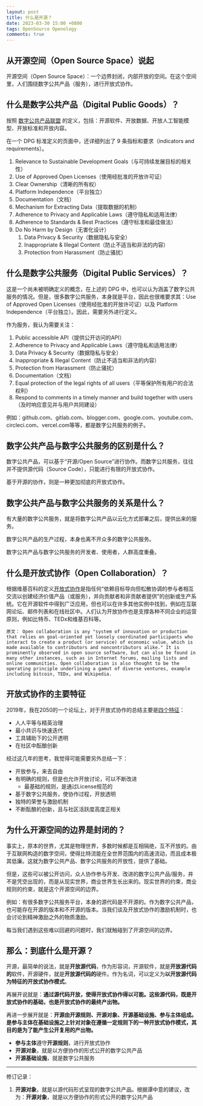 ```yaml
---
layout: post
title: 什么是开源？
date: 2023-03-30 15:00 +0800
tags: OpenSource Openology
comments: true
---
```


## 从开源空间（Open Source Space）说起

开源空间（Open Source Space）：一个边界封闭，内部开放的空间。在这个空间里，人们围绕数字公共产品（服务），进行开放式协作。

## 什么是数字公共产品（Digital Public Goods）？

按照 [数字公共产品联盟](https://digitalpublicgoods.net/) 的定义，包括：开源软件、开放数据、开放人工智能模型、开放标准和开放内容。

在一个 DPG 标准定义的页面中，还详细列出了 9 条指标和要求（indicators and requirements）。

1. Relevance to Sustainable Development Goals（与可持续发展目标的相关性）
2. Use of Approved Open Licenses（使用经批准的开放许可证）
3. Clear Ownership（清晰的所有权）
4. Platform Independence（平台独立）
5. Documentation（文档）
6. Mechanism for Extracting Data（提取数据的机制）
7. Adherence to Privacy and Applicable Laws（遵守隐私和适用法律）
8. Adherence to Standards & Best Practices（遵守标准和最佳做法）
9. Do No Harm by Design（无害化设计）
    1. Data Privacy & Security（数据隐私与安全）
    2. Inappropriate & Illegal Content（防止不适当和非法的内容）
    3. Protection from Harassment（防止骚扰）

## 什么是数字公共服务（Digital Public Services）？

这是一个尚未被明确定义的概念，在上述的 DPG 中，也可以认为涵盖了数字公共服务的情况。但是，很多数字公共服务，本身就是平台，因此也很难要求其：Use of Approved Open Licenses（使用经批准的开放许可证）以及 Platform Independence（平台独立）。因此，需要另外进行定义。

作为服务，我认为需要关注：

1. Public accessible API（提供公开访问的API）
2. Adherence to Privacy and Applicable Laws（遵守隐私和适用法律）
3. Data Privacy & Security（数据隐私与安全）
4. Inappropriate & Illegal Content（防止不适当和非法的内容）
5. Protection from Harassment（防止骚扰）
6. Documentation（文档）
7. Equal protection of the legal rights of all users（平等保护所有用户的合法权利）
8. Respond to comments in a timely manner and build together with users（及时响应意见并与用户共同建设）

例如：github.com、gitlab.com、blogger.com、google.com、youtube.com、circleci.com、vercel.com等等，都是数字公共服务的例子。

## 数字公共产品与数字公共服务的区别是什么？

数字公共产品，可以基于“开源/Open Source”进行协作。而数字公共服务，往往并不提供源代码（Source Code），只能进行有限的开放式协作。

基于开源的协作，则是一种更加彻底的开放式协作。

## 数字公共产品与数字公共服务的关系是什么？

有大量的数字公共服务，就是将数字公共产品以云化方式部署之后，提供出来的服务。

数字公共产品的生产过程，本身也离不开众多的数字公共服务。

数字公共产品与数字公共服务的开发者、使用者，人群高度重叠。

## 什么是开放式协作（Open Collaboration）？

根据维基百科的定义[开放式协作](https://en.wikipedia.org/wiki/Open_collaboration)是指任何“依赖目标导向但松散协调的参与者相互交流以创建经济价值产品（或服务），并向贡献者和非贡献者提供”的创新或生产系统。它在开源软件中得到广泛应用，但也可以在许多其他实例中找到，例如在互联网论坛、邮件列表和在线社区中。人们认为开放协作也是支撑各种不同企业的运营原则，例如比特币、TEDx和维基百科等。

```原文： Open collaboration is any "system of innovation or production that relies on goal-oriented yet loosely coordinated participants who interact to create a product (or service) of economic value, which is made available to contributors and noncontributors alike." It is prominently observed in open source software, but can also be found in many other instances, such as in Internet forums, mailing lists and online communities. Open collaboration is also thought to be the operating principle underlining a gamut of diverse ventures, example including bitcoin, TEDx, and Wikipedia.```

## 开放式协作的主要特征

2019年，我在2050的一个论坛上，对于开放式协作的总结主要是[四个特征](https://www.jianshu.com/p/03d84edba1b5)：

* 人人平等与精英治理
* 最小共识与快速迭代
* 工具辅助下的公开透明
* 在社区中酝酿创新

经过这几年的思考，我觉得可能需要另外总结一下：

* 开放参与，来去自由
* 有明确的规则，但是也允许开放讨论，可以不断改进
    * 最基础的规则，是通过License规范的
* 基于数字公共服务，使协作过程，开放透明
* 独特的荣誉与激励机制
* 不断酝酿的创新，且与社区活跃度高度正相关

## 为什么开源空间的边界是封闭的？

事实上，原本的世界，尤其是物理世界，多数时候都是互相隔绝，互不开放的。由于互联网构造的数字空间，使得比特流能在全世界范围内的高速流动，而且成本极其低廉。这就为数字公共产品、数字公共服务的开放性，提供了基础。

但是，这些可以被公开访问，众人协作参与开发、改进的数字公共产品/服务，并不是凭空出现的，而是从现实世界，商业世界生长出来的。现实世界的约束，商业规则的约束，就是这个开源空间的边界。

例如：有很多数字公共服务平台，本身的源代码是不开源的。作为数字公共产品，也可能存在开源的版本和不开源的版本。当我们谈及开放式协作的激励机制时，也会讨论到精神激励之外的物质激励。

每当我们遇到这些难以回避的问题时，我们就触碰到了开源空间的边界。

## 那么：到底什么是开源？

开源，最简单的说法，就是**开放源代码**，作为形容词，开源软件，就是**开放源代码的**软件，开源硬件，就是**开放源代码的**硬件。作为名词，可以定义为**以开放源代码为特征的开放式协作模式**。

再展开说就是：**通过源代码开放，使得开放式协作得以可能。这些源代码，既是开放式协作的基础，也是开放式协作的最终产出物。**

再进一步展开就是：**开源由开源规则、开源对象、开源基础设施、参与主体组成。是参与主体在基础设施之上针对对象在遵循一定规则下的一种开放式协作模式，其目的是为了能产生公开复用的产出物。**

* **参与主体**遵守**开源规则**，进行开放式协作
* **开源对象**，就是以方便协作的形式公开的数字公共产品
* **开源基础设施**，就是数字公共服务


---

修订记录：

1. **开源对象**，就是以源代码形式呈现的数字公共产品。根据谭中意的建议，改为：**开源对象**，就是以方便协作的形式公开的数字公共产品
